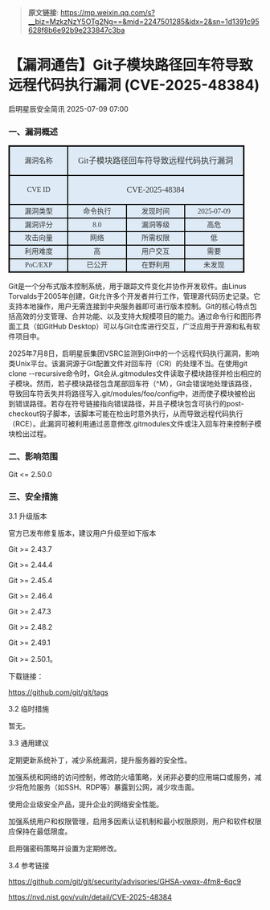 > **原文链接**: https://mp.weixin.qq.com/s?__biz=MzkzNzY5OTg2Ng==&mid=2247501285&idx=2&sn=1d1391c95628f8b6e92b9e233847c3ba

#  【漏洞通告】Git子模块路径回车符导致远程代码执行漏洞 (CVE-2025-48384)  
 启明星辰安全简讯   2025-07-09 07:00  
  
### 一、漏洞概述  
<table><tbody style="visibility: visible;"><tr style="height: 20.15pt; visibility: visible;"><td width="100" style="border-width: 2.25pt 1.5pt 1.5pt 2.25pt; border-color: windowtext; border-style: solid; background: rgb(222, 234, 246); padding: 0cm 5.4pt; visibility: visible;" height="20"><p style="text-align: center; line-height: 150%; margin-top: 0px; margin-bottom: 0px; visibility: visible;"><span style="font-family: 微软雅黑, &#34;sans-serif&#34;; color: rgb(51, 51, 51); font-size: 14px; visibility: visible;">漏洞名称<o:p style="visibility: visible;"></o:p></span></p></td><td width="100" colspan="3" valign="middle" style="width:91.0pt;background:#DEEAF6;border-top: 2.25pt solid windowtext; border-left: none; border-bottom: 1.5pt solid windowtext; border-right: 2.25pt solid windowtext;padding:0pt 5.4pt 0pt 5.4pt;height:20.15pt;"><p style="mso-margin-top-alt: auto;mso-margin-bottom-alt: auto;margin-left: 0.0pt;text-indent: 0.0pt;mso-pagination: widow-orphan;font-size: 12.0pt;font-family: 宋体;mso-fareast-font-family: 宋体;mso-bidi-font-family: 宋体;font-weight: normal;mso-bidi-font-weight: normal;text-align: center;line-height: 150%;"><span style="mso-bookmark:OLE_LINK4;"><span style="mso-bookmark:OLE_LINK1;"><span style="mso-bookmark:OLE_LINK2;"><span style="mso-bookmark:OLE_LINK6;"><span style="mso-bookmark:_Hlk121210716;"><span style="font-family:微软雅黑;mso-ascii-font-family:微软雅黑;mso-bidi-font-family:Arial;font-variant:normal;text-transform:none;color:#333333;">Git子模块路径回车符导致远程代码执行漏洞</span></span></span></span></span></span></p></td></tr><tr style="height: 20.15pt; visibility: visible;"><td width="100" style="border-top: none; border-left: 2.25pt solid windowtext; border-bottom: 1.5pt solid windowtext; border-right: 1.5pt solid windowtext;background: rgb(222, 234, 246); padding: 0cm 5.4pt; visibility: visible;" height="20"><p style="text-align: center; line-height: 150%; margin-top: 0px; margin-bottom: 0px; visibility: visible;"><span style="font-family: 微软雅黑, &#34;sans-serif&#34;; color: rgb(51, 51, 51); font-size: 14px; visibility: visible;">CVE   ID<o:p style="visibility: visible;"></o:p></span></p></td><td width="100" colspan="3" valign="middle" style="width:91.0pt;background:#DEEAF6;border-top:none;border-left:none;border-bottom: 1.5pt solid windowtext;border-right:2.25pt solid windowtext;padding:0pt 5.4pt 0pt 5.4pt;height:20.15pt;"><p style="mso-margin-top-alt: auto;mso-margin-bottom-alt: auto;margin-left: 0.0pt;text-indent: 0.0pt;mso-pagination: widow-orphan;font-size: 12.0pt;font-family: 宋体;mso-fareast-font-family: 宋体;mso-bidi-font-family: 宋体;font-weight: normal;mso-bidi-font-weight: normal;text-align: center;line-height: 150%;"><span style="mso-bookmark:OLE_LINK4;"><span style="mso-bookmark:OLE_LINK1;"><span style="mso-bookmark:OLE_LINK2;"><span style="mso-bookmark:OLE_LINK6;"><span style="mso-bookmark:_Hlk121210716;"><span style="font-family:微软雅黑;mso-ascii-font-family:微软雅黑;mso-bidi-font-family:Arial;font-variant:normal;text-transform:none;color:#333333;">CVE-2025-48384</span></span></span></span></span></span></p></td></tr><tr style="height: 20.15pt; visibility: visible;"><td width="100" style="border-top: none; border-left: 2.25pt solid windowtext; border-bottom: 1.5pt solid windowtext; border-right: 1.5pt solid windowtext;background: rgb(222, 234, 246); padding: 0cm 5.4pt; visibility: visible;" height="20"><p style="text-align: center; line-height: 150%; margin-top: 0px; margin-bottom: 0px; visibility: visible;"><span style="font-family: 微软雅黑, &#34;sans-serif&#34;; color: rgb(51, 51, 51); font-size: 14px; visibility: visible;">漏洞类型<o:p style="visibility: visible;"></o:p></span></p></td><td width="100" style="border-top: none; border-left: none; border-bottom: 1.5pt solid windowtext; border-right: 1.5pt solid windowtext;background: rgb(222, 234, 246); padding: 0cm 5.4pt; visibility: visible;" height="20"><p style="text-align: center; line-height: 150%; margin-top: 0px; margin-bottom: 0px; visibility: visible;"><span style="font-family: 微软雅黑, &#34;sans-serif&#34;; color: rgb(51, 51, 51); font-size: 14px; visibility: visible;">命令执行<o:p style="visibility: visible;"></o:p></span></p></td><td width="100" style="border-top: none; border-left: none; border-bottom: 1.5pt solid windowtext; border-right: 1.5pt solid windowtext;background: rgb(222, 234, 246); padding: 0cm 5.4pt; visibility: visible;" height="20"><p style="text-align: center; line-height: 150%; margin-top: 0px; margin-bottom: 0px; visibility: visible;"><span style="font-family: 微软雅黑, &#34;sans-serif&#34;; color: rgb(51, 51, 51); font-size: 14px; visibility: visible;">发现时间<o:p style="visibility: visible;"></o:p></span></p></td><td width="100" style="border-top: none; border-left: none; border-bottom: 1.5pt solid windowtext; border-right: 2.25pt solid windowtext;background: rgb(222, 234, 246); padding: 0cm 5.4pt; visibility: visible;" height="20"><p style="text-align: center; line-height: 150%; margin-top: 0px; margin-bottom: 0px; visibility: visible;"><span style="font-family: 微软雅黑, &#34;sans-serif&#34;; color: rgb(51, 51, 51); font-size: 14px; visibility: visible;">2025-07-09<o:p style="visibility: visible;"></o:p></span></p></td></tr><tr style="height: 20.15pt; visibility: visible;"><td width="100" style="border-top: none; border-left: 2.25pt solid windowtext; border-bottom: 1.5pt solid windowtext; border-right: 1.5pt solid windowtext;background: rgb(222, 234, 246); padding: 0cm 5.4pt; visibility: visible;" height="20"><p style="text-align: center; line-height: 150%; margin-top: 0px; margin-bottom: 0px; visibility: visible;"><span style="font-family: 微软雅黑, &#34;sans-serif&#34;; color: rgb(51, 51, 51); font-size: 14px; visibility: visible;">漏洞评分<o:p style="visibility: visible;"></o:p></span></p></td><td width="100" style="border-top: none; border-left: none; border-bottom: 1.5pt solid windowtext; border-right: 1.5pt solid windowtext;background: rgb(222, 234, 246); padding: 0cm 5.4pt; visibility: visible;" height="20"><p style="text-align: center; line-height: 150%; margin-top: 0px; margin-bottom: 0px; visibility: visible;"><span style="font-family: 微软雅黑, &#34;sans-serif&#34;; color: rgb(51, 51, 51); font-size: 14px; visibility: visible;">8.0<o:p style="visibility: visible;"></o:p></span></p></td><td width="100" style="border-top: none; border-left: none; border-bottom: 1.5pt solid windowtext; border-right: 1.5pt solid windowtext;background: rgb(222, 234, 246); padding: 0cm 5.4pt; visibility: visible;" height="20"><p style="text-align: center; line-height: 150%; margin-top: 0px; margin-bottom: 0px; visibility: visible;"><span style="font-family: 微软雅黑, &#34;sans-serif&#34;; color: rgb(51, 51, 51); font-size: 14px; visibility: visible;">漏洞等级<o:p style="visibility: visible;"></o:p></span></p></td><td width="100" style="border-top: none; border-left: none; border-bottom: 1.5pt solid windowtext; border-right: 2.25pt solid windowtext;background: rgb(222, 234, 246); padding: 0cm 5.4pt; visibility: visible;" height="20"><p style="text-align: center; line-height: 150%; margin-top: 0px; margin-bottom: 0px; visibility: visible;"><span style="font-family: 微软雅黑, &#34;sans-serif&#34;; color: rgb(51, 51, 51); font-size: 14px; visibility: visible;">高危<o:p style="visibility: visible;"></o:p></span></p></td></tr><tr style="height: 20.15pt; visibility: visible;"><td width="100" style="border-top: none; border-left: 2.25pt solid windowtext; border-bottom: 1.5pt solid windowtext; border-right: 1.5pt solid windowtext;background: rgb(222, 234, 246); padding: 0cm 5.4pt; visibility: visible;" height="20"><p style="text-align: center; line-height: 150%; margin-top: 0px; margin-bottom: 0px; visibility: visible;"><span style="font-family: 微软雅黑, &#34;sans-serif&#34;; color: rgb(51, 51, 51); font-size: 14px; visibility: visible;">攻击向量<o:p style="visibility: visible;"></o:p></span></p></td><td width="100" style="border-top: none; border-left: none; border-bottom: 1.5pt solid windowtext; border-right: 1.5pt solid windowtext;background: rgb(222, 234, 246); padding: 0cm 5.4pt; visibility: visible;" height="20"><p style="text-align: center; line-height: 150%; margin-top: 0px; margin-bottom: 0px; visibility: visible;"><span style="font-family: 微软雅黑, &#34;sans-serif&#34;; color: rgb(51, 51, 51); font-size: 14px; visibility: visible;">网络<o:p style="visibility: visible;"></o:p></span></p></td><td width="100" style="border-top: none; border-left: none; border-bottom: 1.5pt solid windowtext; border-right: 1.5pt solid windowtext;background: rgb(222, 234, 246); padding: 0cm 5.4pt; visibility: visible;" height="20"><p style="text-align: center; line-height: 150%; margin-top: 0px; margin-bottom: 0px; visibility: visible;"><span style="font-family: 微软雅黑, &#34;sans-serif&#34;; color: rgb(51, 51, 51); font-size: 14px; visibility: visible;">所需权限<o:p style="visibility: visible;"></o:p></span></p></td><td width="100" style="border-top: none; border-left: none; border-bottom: 1.5pt solid windowtext; border-right: 2.25pt solid windowtext;background: rgb(222, 234, 246); padding: 0cm 5.4pt; visibility: visible;" height="20"><p style="text-align: center; line-height: 150%; margin-top: 0px; margin-bottom: 0px; visibility: visible;"><span style="font-family: 微软雅黑, &#34;sans-serif&#34;; color: rgb(51, 51, 51); font-size: 14px; visibility: visible;">低<o:p style="visibility: visible;"></o:p></span></p></td></tr><tr style="height: 20.15pt; visibility: visible;"><td width="100" style="border-top: none; border-left: 2.25pt solid windowtext; border-bottom: 1.5pt solid windowtext; border-right: 1.5pt solid windowtext;background: rgb(222, 234, 246); padding: 0cm 5.4pt; visibility: visible;" height="20"><p style="text-align: center; line-height: 150%; margin-top: 0px; margin-bottom: 0px; visibility: visible;"><span style="font-family: 微软雅黑, &#34;sans-serif&#34;; color: rgb(51, 51, 51); font-size: 14px; visibility: visible;">利用难度<o:p style="visibility: visible;"></o:p></span></p></td><td width="100" style="border-top: none; border-left: none; border-bottom: 1.5pt solid windowtext; border-right: 1.5pt solid windowtext;background: rgb(222, 234, 246); padding: 0cm 5.4pt; visibility: visible;" height="20"><p style="text-align: center; line-height: 150%; margin-top: 0px; margin-bottom: 0px; visibility: visible;"><span style="font-family: 微软雅黑, &#34;sans-serif&#34;; color: rgb(51, 51, 51); font-size: 14px; visibility: visible;">高<o:p style="visibility: visible;"></o:p></span></p></td><td width="100" style="border-top: none; border-left: none; border-bottom: 1.5pt solid windowtext; border-right: 1.5pt solid windowtext;background: rgb(222, 234, 246); padding: 0cm 5.4pt; visibility: visible;" height="20"><p style="text-align: center; line-height: 150%; margin-top: 0px; margin-bottom: 0px; visibility: visible;"><span style="font-family: 微软雅黑, &#34;sans-serif&#34;; color: rgb(51, 51, 51); font-size: 14px; visibility: visible;">用户交互<o:p style="visibility: visible;"></o:p></span></p></td><td width="100" style="border-top: none; border-left: none; border-bottom: 1.5pt solid windowtext; border-right: 2.25pt solid windowtext;background: rgb(222, 234, 246); padding: 0cm 5.4pt; visibility: visible;" height="20"><p style="text-align: center; line-height: 150%; margin-top: 0px; margin-bottom: 0px; visibility: visible;"><span style="font-family: 微软雅黑, &#34;sans-serif&#34;; color: rgb(51, 51, 51); font-size: 14px; visibility: visible;">需要<o:p style="visibility: visible;"></o:p></span></p></td></tr><tr style="height: 20.15pt; visibility: visible;"><td width="100" style="border-top: none; border-left: 2.25pt solid windowtext; border-bottom: 2.25pt solid windowtext; border-right: 1.5pt solid windowtext;background: rgb(222, 234, 246); padding: 0cm 5.4pt; visibility: visible;" height="20"><p style="text-align: center; line-height: 150%; margin-top: 0px; margin-bottom: 0px; visibility: visible;"><span style="font-family: 微软雅黑, &#34;sans-serif&#34;; color: rgb(51, 51, 51); font-size: 14px; visibility: visible;">PoC/EXP<o:p style="visibility: visible;"></o:p></span></p></td><td width="100" style="border-top: none; border-left: none; border-bottom: 2.25pt solid windowtext; border-right: 1.5pt solid windowtext;background: rgb(222, 234, 246); padding: 0cm 5.4pt; visibility: visible;" height="20"><p style="text-align: center; line-height: 150%; margin-top: 0px; margin-bottom: 0px; visibility: visible;"><span style="font-family: 微软雅黑, &#34;sans-serif&#34;; color: rgb(51, 51, 51); font-size: 14px; visibility: visible;">已公开<o:p style="visibility: visible;"></o:p></span></p></td><td width="100" style="border-top: none; border-left: none; border-bottom: 2.25pt solid windowtext; border-right: 1.5pt solid windowtext;background: rgb(222, 234, 246); padding: 0cm 5.4pt; visibility: visible;" height="20"><p style="text-align: center; line-height: 150%; margin-top: 0px; margin-bottom: 0px; visibility: visible;"><span style="font-family: 微软雅黑, &#34;sans-serif&#34;; color: rgb(51, 51, 51); font-size: 14px; visibility: visible;">在野利用<o:p style="visibility: visible;"></o:p></span></p></td><td width="100" style="border-top: none; border-left: none; border-bottom: 2.25pt solid windowtext; border-right: 2.25pt solid windowtext;background: rgb(222, 234, 246); padding: 0cm 5.4pt; visibility: visible;" height="20"><p style="text-align: center; line-height: 150%; margin-top: 0px; margin-bottom: 0px; visibility: visible;"><span style="font-family: 微软雅黑, &#34;sans-serif&#34;; color: rgb(51, 51, 51); font-size: 14px; visibility: visible;">未发现<o:p style="visibility: visible;"></o:p></span></p></td></tr></tbody></table>  
Git是一个分布式版本控制系统，用于跟踪文件变化并协作开发软件。由Linus Torvalds于2005年创建，Git允许多个开发者并行工作，管理源代码历史记录。它支持本地操作，用户无需连接到中央服务器即可进行版本控制。Git的核心特点包括高效的分支管理、合并功能、以及支持大规模项目的能力。通过命令行和图形界面工具（如GitHub Desktop）可以与Git仓库进行交互，广泛应用于开源和私有软件项目中。  
  
2025年7月8日，启明星辰集团VSRC监测到Git中的一个远程代码执行漏洞，影响类Unix平台。该漏洞源于Git配置文件对回车符（CR）的处理不当。在使用git clone --recursive命令时，Git会从.gitmodules文件读取子模块路径并检出相应的子模块。然而，若子模块路径包含尾部回车符（^M），Git会错误地处理该路径，导致回车符丢失并将路径写入.git/modules/foo/config中，进而使子模块被检出到错误路径。若存在符号链接指向错误路径，并且子模块包含可执行的post-checkout钩子脚本，该脚本可能在检出时意外执行，从而导致远程代码执行（RCE）。此漏洞可被利用通过恶意修改.gitmodules文件或注入回车符来控制子模块检出过程。  
### 二、影响范围  
  
Git <= 2.50.0  
### 三、安全措施  
  
3.1 升级版本  
  
官方已发布修复版本，建议用户升级至如下版本  
  
Git >= 2.43.7  
  
Git >= 2.44.4  
  
Git >= 2.45.4  
  
Git >= 2.46.4  
  
Git >= 2.47.3  
  
Git >= 2.48.2  
  
Git >= 2.49.1  
  
Git >= 2.50.1。  
  
下载链接：  
  
https://github.com/git/git/tags  
  
3.2 临时措施  
  
暂无。  
  
3.3 通用建议  
  
定期更新系统补丁，减少系统漏洞，提升服务器的安全性。  
  
加强系统和网络的访问控制，修改防火墙策略，关闭非必要的应用端口或服务，减少将危险服务（如SSH、RDP等）暴露到公网，减少攻击面。  
  
使用企业级安全产品，提升企业的网络安全性能。  
  
加强系统用户和权限管理，启用多因素认证机制和最小权限原则，用户和软件权限应保持在最低限度。  
  
启用强密码策略并设置为定期修改。  
  
3.4 参考链接  
  
https://github.com/git/git/security/advisories/GHSA-vwqx-4fm8-6qc9  
  
https://nvd.nist.gov/vuln/detail/CVE-2025-48384  
